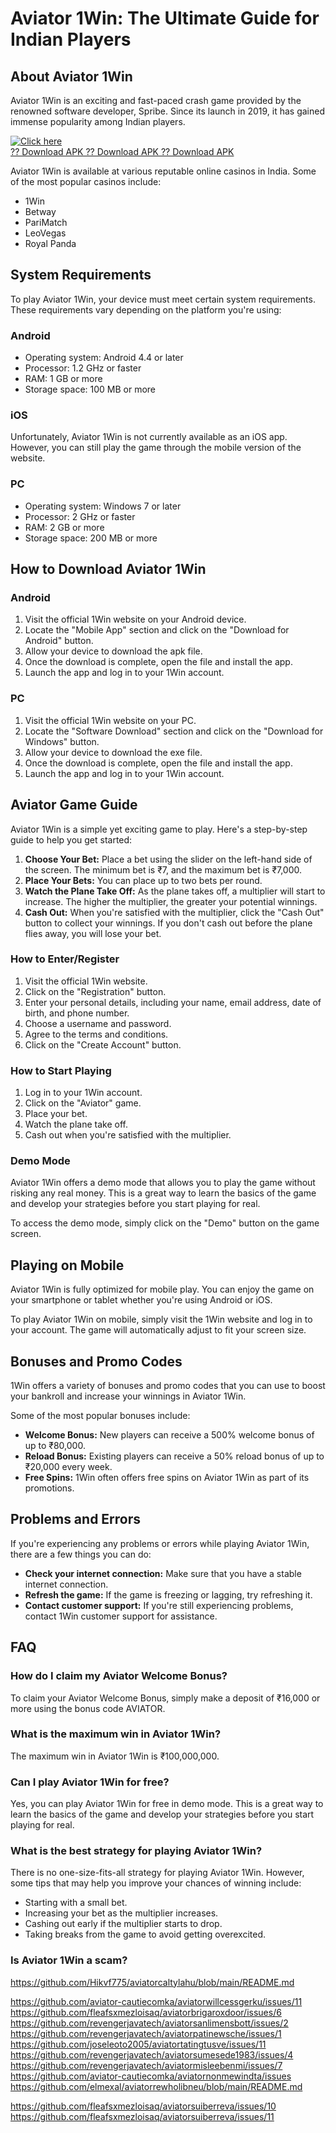 # Aviator 1Win: The Ultimate Guide for Indian Players

## About Aviator 1Win

Aviator 1Win is an exciting and fast-paced crash game provided by the
renowned software developer, Spribe. Since its launch in 2019, it has
gained immense popularity among Indian players.

[![Click
here](https://readscoops.com/wp-content/uploads/2023/03/Readscoop-aviator-1-1.jpg)](https://traff.sbs/deff)\
[?? Download APK ?? Download APK ?? Download
APK](https://traff.sbs/deff)

Aviator 1Win is available at various reputable online casinos in India.
Some of the most popular casinos include:

-   1Win
-   Betway
-   PariMatch
-   LeoVegas
-   Royal Panda

## System Requirements

To play Aviator 1Win, your device must meet certain system requirements.
These requirements vary depending on the platform you\'re using:

### Android

-   Operating system: Android 4.4 or later
-   Processor: 1.2 GHz or faster
-   RAM: 1 GB or more
-   Storage space: 100 MB or more

### iOS

Unfortunately, Aviator 1Win is not currently available as an iOS app.
However, you can still play the game through the mobile version of the
website.

### PC

-   Operating system: Windows 7 or later
-   Processor: 2 GHz or faster
-   RAM: 2 GB or more
-   Storage space: 200 MB or more

## How to Download Aviator 1Win

### Android

1.  Visit the official 1Win website on your Android device.
2.  Locate the "Mobile App" section and click on the "Download
    for Android" button.
3.  Allow your device to download the apk file.
4.  Once the download is complete, open the file and install the app.
5.  Launch the app and log in to your 1Win account.

### PC

1.  Visit the official 1Win website on your PC.
2.  Locate the "Software Download" section and click on the
    "Download for Windows" button.
3.  Allow your device to download the exe file.
4.  Once the download is complete, open the file and install the app.
5.  Launch the app and log in to your 1Win account.

## Aviator Game Guide

Aviator 1Win is a simple yet exciting game to play. Here\'s a
step-by-step guide to help you get started:

1.  **Choose Your Bet:** Place a bet using the slider on the left-hand
    side of the screen. The minimum bet is ₹7, and the maximum bet is
    ₹7,000.
2.  **Place Your Bets:** You can place up to two bets per round.
3.  **Watch the Plane Take Off:** As the plane takes off, a multiplier
    will start to increase. The higher the multiplier, the greater your
    potential winnings.
4.  **Cash Out:** When you\'re satisfied with the multiplier, click the
    "Cash Out" button to collect your winnings. If you don\'t cash
    out before the plane flies away, you will lose your bet.

### How to Enter/Register

1.  Visit the official 1Win website.
2.  Click on the "Registration" button.
3.  Enter your personal details, including your name, email address,
    date of birth, and phone number.
4.  Choose a username and password.
5.  Agree to the terms and conditions.
6.  Click on the "Create Account" button.

### How to Start Playing

1.  Log in to your 1Win account.
2.  Click on the "Aviator" game.
3.  Place your bet.
4.  Watch the plane take off.
5.  Cash out when you\'re satisfied with the multiplier.

### Demo Mode

Aviator 1Win offers a demo mode that allows you to play the game without
risking any real money. This is a great way to learn the basics of the
game and develop your strategies before you start playing for real.

To access the demo mode, simply click on the "Demo" button on the
game screen.

## Playing on Mobile

Aviator 1Win is fully optimized for mobile play. You can enjoy the game
on your smartphone or tablet whether you\'re using Android or iOS.

To play Aviator 1Win on mobile, simply visit the 1Win website and log in
to your account. The game will automatically adjust to fit your screen
size.

## Bonuses and Promo Codes

1Win offers a variety of bonuses and promo codes that you can use to
boost your bankroll and increase your winnings in Aviator 1Win.

Some of the most popular bonuses include:

-   **Welcome Bonus:** New players can receive a 500% welcome bonus of
    up to ₹80,000.
-   **Reload Bonus:** Existing players can receive a 50% reload bonus of
    up to ₹20,000 every week.
-   **Free Spins:** 1Win often offers free spins on Aviator 1Win as part
    of its promotions.

## Problems and Errors

If you\'re experiencing any problems or errors while playing Aviator
1Win, there are a few things you can do:

-   **Check your internet connection:** Make sure that you have a stable
    internet connection.
-   **Refresh the game:** If the game is freezing or lagging, try
    refreshing it.
-   **Contact customer support:** If you\'re still experiencing
    problems, contact 1Win customer support for assistance.

## FAQ

### How do I claim my Aviator Welcome Bonus?

To claim your Aviator Welcome Bonus, simply make a deposit of ₹16,000 or
more using the bonus code AVIATOR.

### What is the maximum win in Aviator 1Win?

The maximum win in Aviator 1Win is ₹100,000,000.

### Can I play Aviator 1Win for free?

Yes, you can play Aviator 1Win for free in demo mode. This is a great
way to learn the basics of the game and develop your strategies before
you start playing for real.

### What is the best strategy for playing Aviator 1Win?

There is no one-size-fits-all strategy for playing Aviator 1Win.
However, some tips that may help you improve your chances of winning
include:

-   Starting with a small bet.
-   Increasing your bet as the multiplier increases.
-   Cashing out early if the multiplier starts to drop.
-   Taking breaks from the game to avoid getting overexcited.

### Is Aviator 1Win a scam?

https://github.com/Hikvf775/aviatorcaltylahu/blob/main/README.md


https://github.com/aviator-cautiecomka/aviatorwillcessgerku/issues/11
https://github.com/fleafsxmezloisaq/aviatorbrigaroxdoor/issues/6
https://github.com/revengerjavatech/aviatorsanlimensbott/issues/2
https://github.com/revengerjavatech/aviatorpatinewsche/issues/1
https://github.com/joseleoto2005/aviatortatingtusve/issues/11
https://github.com/revengerjavatech/aviatorsumesede1983/issues/4
https://github.com/revengerjavatech/aviatormisleebenmi/issues/7
https://github.com/aviator-cautiecomka/aviatornonmewindta/issues
https://github.com/elmexal/aviatorrewholibneu/blob/main/README.md

https://github.com/fleafsxmezloisaq/aviatorsuiberreva/issues/10
https://github.com/fleafsxmezloisaq/aviatorsuiberreva/issues/11
